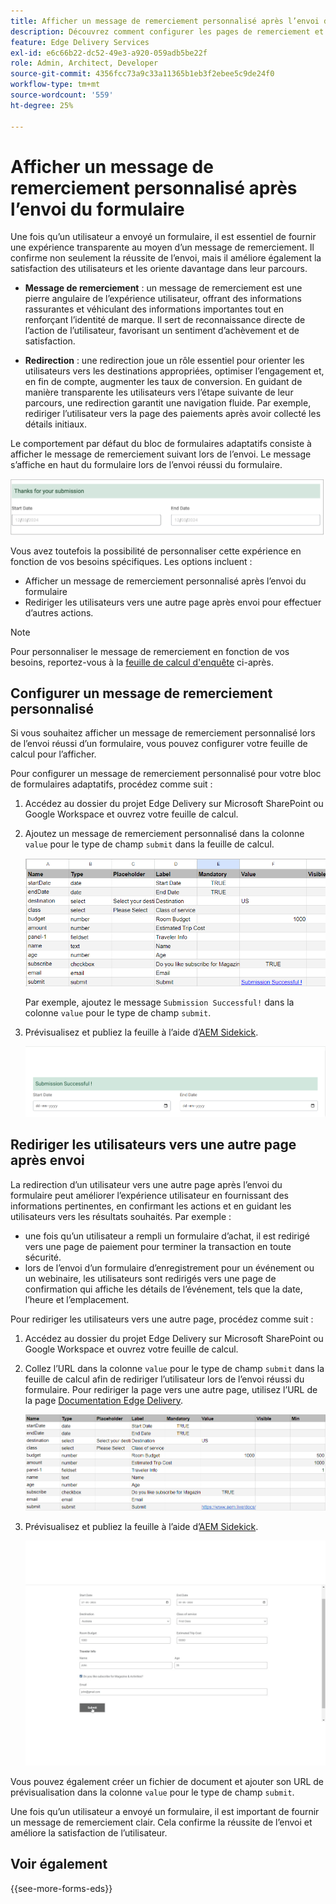 ```yaml
---
title: Afficher un message de remerciement personnalisé après l’envoi du formulaire
description: Découvrez comment configurer les pages de remerciement et la redirection pour le bloc de formulaires afin d’optimiser l’expérience client et de rationaliser les parcours des utilisateurs et utilisatrices.
feature: Edge Delivery Services
exl-id: e6c66b22-dc52-49e3-a920-059adb5be22f
role: Admin, Architect, Developer
source-git-commit: 4356fcc73a9c33a11365b1eb3f2ebee5c9de24f0
workflow-type: tm+mt
source-wordcount: '559'
ht-degree: 25%

---
```


# Afficher un message de remerciement personnalisé après l’envoi du formulaire

Une fois qu’un utilisateur a envoyé un formulaire, il est essentiel de fournir une expérience transparente au moyen d’un message de remerciement. Il confirme non seulement la réussite de l’envoi, mais il améliore également la satisfaction des utilisateurs et les oriente davantage dans leur parcours.

* **Message de remerciement** : un message de remerciement est une pierre angulaire de l’expérience utilisateur, offrant des informations rassurantes et véhiculant des informations importantes tout en renforçant l’identité de marque. Il sert de reconnaissance directe de l’action de l’utilisateur, favorisant un sentiment d’achèvement et de satisfaction.

* **Redirection** : une redirection joue un rôle essentiel pour orienter les utilisateurs vers les destinations appropriées, optimiser l’engagement et, en fin de compte, augmenter les taux de conversion. En guidant de manière transparente les utilisateurs vers l’étape suivante de leur parcours, une redirection garantit une navigation fluide. Par exemple, rediriger l’utilisateur vers la page des paiements après avoir collecté les détails initiaux.

Le comportement par défaut du bloc de formulaires adaptatifs consiste à afficher le message de remerciement suivant lors de l’envoi. Le message s’affiche en haut du formulaire lors de l’envoi réussi du formulaire.

![Message de remerciement par défaut](/help/edge/assets/thank-you-message.png)

Vous avez toutefois la possibilité de personnaliser cette expérience en fonction de vos besoins spécifiques. Les options incluent :

* Afficher un message de remerciement personnalisé après l’envoi du formulaire
* Rediriger les utilisateurs vers une autre page après envoi pour effectuer d’autres actions.

>[!NOTE]
>
> Pour personnaliser le message de remerciement en fonction de vos besoins, reportez-vous à la [feuille de calcul d&#39;enquête](/help/edge/docs/forms/assets/enquiry.xlsx) ci-après.

## Configurer un message de remerciement personnalisé

Si vous souhaitez afficher un message de remerciement personnalisé lors de l’envoi réussi d’un formulaire, vous pouvez configurer votre feuille de calcul pour l’afficher.

Pour configurer un message de remerciement personnalisé pour votre bloc de formulaires adaptatifs, procédez comme suit :

1. Accédez au dossier du projet Edge Delivery sur Microsoft SharePoint ou Google Workspace et ouvrez votre feuille de calcul.
1. Ajoutez un message de remerciement personnalisé dans la colonne `value` pour le type de champ `submit` dans la feuille de calcul.

   ![Message de remerciement personnalisé](/help/edge/docs/forms/assets/thankyou-custommessage.png)

   Par exemple, ajoutez le message `Submission Successful!` dans la colonne `value` pour le type de champ `submit`.

1. Prévisualisez et publiez la feuille à l’aide d’[AEM Sidekick](https://www.aem.live/developer/tutorial#preview-and-publish-your-content).

   ![Message de remerciement personnalisé](/help/edge/docs/forms/assets/customized-thank-you-message.png)

## Rediriger les utilisateurs vers une autre page après envoi

La redirection d’un utilisateur vers une autre page après l’envoi du formulaire peut améliorer l’expérience utilisateur en fournissant des informations pertinentes, en confirmant les actions et en guidant les utilisateurs vers les résultats souhaités. Par exemple :

* une fois qu’un utilisateur a rempli un formulaire d’achat, il est redirigé vers une page de paiement pour terminer la transaction en toute sécurité.
* lors de l’envoi d’un formulaire d’enregistrement pour un événement ou un webinaire, les utilisateurs sont redirigés vers une page de confirmation qui affiche les détails de l’événement, tels que la date, l’heure et l’emplacement.

Pour rediriger les utilisateurs vers une autre page, procédez comme suit :

1. Accédez au dossier du projet Edge Delivery sur Microsoft SharePoint ou Google Workspace et ouvrez votre feuille de calcul.
1. Collez l’URL dans la colonne `value` pour le type de champ `submit` dans la feuille de calcul afin de rediriger l’utilisateur lors de l’envoi réussi du formulaire.
Pour rediriger la page vers une autre page, utilisez l’URL de la page [Documentation Edge Delivery](https://www.aem.live/docs/).

   ![Merci de l’URL de redirection](/help/edge/docs/forms/assets/thankyou-redirecturl.png)

1. Prévisualisez et publiez la feuille à l’aide d’[AEM Sidekick](https://www.aem.live/developer/tutorial#preview-and-publish-your-content).

   ![Message Redirect Thankyou](/help/edge/docs/forms/assets/thankyou-redirectpage.gif)

Vous pouvez également créer un fichier de document et ajouter son URL de prévisualisation dans la colonne `value` pour le type de champ `submit`.

Une fois qu’un utilisateur a envoyé un formulaire, il est important de fournir un message de remerciement clair. Cela confirme la réussite de l’envoi et améliore la satisfaction de l’utilisateur.

## Voir également

{{see-more-forms-eds}}

<!--
## Configuring a custom thank you message

The default behavior of Adaptive Forms Block is to display the following thank you message on submission. The message is displayed on the top of the form. 

![default thank you message](/help/edge/assets/thank-you-message.png)


Follow the below steps to configure a custom thank you message for your Adaptive Forms Block:

1. Access your AEM Project on your local machine or GitHub repository.

2. Navigate to [AEM Project Folder]\blocks\form\submit.js file for editing.

3. Locate the following code 

    ```JavaScript

        thankYouMessage.innerHTML = payload?.body?.thankYouMessage || 'Thanks for your submission';

    ```

4. Replace the default message with your custom message. For example, 


    ```JavaScript

        thankYouMessage.innerHTML = payload?.body?.thankYouMessage || 'Your submission has been received and noted.';

    ```


1. Save the file. Commit the updated file to your GitHub Repository. Now, when you submit a form, the custom thank you message is displayed. For example,

![Custom thank you message](/help/edge/assets/custom-thank-you-message.png)

* **Thank you message**: A thank you message is a cornerstone of user experience, offering reassurance and conveying important information while reinforcing brand identity. It serves as a direct acknowledgment of the user's action, fostering a sense of completion and satisfaction.

* **Redirect**: A redirect plays a pivotal role in steering users towards relevant destinations, optimizing engagement, and ultimately boosting conversion rates. By seamlessly guiding users to the next step in their journey, a redirect ensures a smooth navigation experience. For example, redirecting user to payments page after collecting initial details. 

In the Adaptive Forms Block, the default behavior is to display a thank you message. However, you have the flexibility to tailor this experience to meet your specific needs. Options include:

* [Configuring a custom thank you message to align with your brand and communication goals](#configuring-the-thank-you-page-and-message) 
* [Redirecting users to another page post-submission for further action](#redirect-users-to-another-page-post-submission)

## Redirect users to another page post-submission

Redirecting a user to another page after form submission can enhance user experience by providing relevant information, confirming actions, and guiding users towards desired outcomes. For example, 

* after a user completes a purchase form, they are redirected to a payment page to complete the transaction securely. 
* upon submitting a registration form for an event or webinar, users are redirected to a confirmation page displaying event details, such as date, time, and location.

To redirect the "thankyou" page to a different page, use the [website redirects](https://www.aem.live/docs/redirects) spreadsheet. 





1. Access your AEM Edge Delivery project folder on Microsoft SharePoint or Google Workspace.
1. Create a Microsoft Word or Google Docs file named "thankyou" within your project directory.
1. Add your thank you message to the "thankyou" file. </br>
   
    ![Example thank you page](/help/edge/assets/sample-thankyou-page.png) 

1. Use AEM Sidekick to preview and publish the "thankyou" file.

 Your Adaptive Forms Block displays the "thankyou" page on form submission. 

## Redirect users to another page post-submission

By default, the Adaptive Forms Block redirects the users to the "thankyou" page. To redirect users to a page other than the default "thankyou" page, you have two options: 

* [Replace the "thankyou" page with a different page](#replace-the-existing-thankyou-page) 
* [Use website redirects for "thankyou" page redirection](#use-website-redirects-for-thankyou-page-redirection) 

### Replace the "thankyou" page

1. Open the "[EDS Project]/blocks/form/form.js" file for editing.
1. Change the `thankyou` page in the following line to page of your choice:

    ```JavaScript

    window.location.href = form.dataset?.redirect || 'thankyou';

    ```

    For example,

    ```JavaScript

    window.location.href = form.dataset?.redirect || 'payment';
        
    ```
    
    >[!NOTE]
    >
    > Ensure that a page with the same name exists in your Edge Delivery Services project folder on either Microsoft SharePoint or Google Workspace. If the page does not exist, proceed to create and publish it.  

1. Proceed to check in the updated 'form.js' folder and its underlying files to your Edge Delivery Services project on GitHub. This update ensures that the form now redirects to the updated page as specified.

1. Ensure that the page exists in your EDS project folder and publish it.


### Use website redirects for "thankyou" page redirection

Redirecting a user to another page after form submission can enhance user experience by providing relevant information, confirming actions, and guiding users towards desired outcomes. For example, 

* after a user completes a purchase form, they are redirected to a payment page to complete the transaction securely. 
* upon submitting a registration form for an event or webinar, users are redirected to a confirmation page displaying event details, such as date, time, and location.

To redirect the "thankyou" page to a different page, use the [website redirects](https://www.aem.live/docs/redirects) spreadsheet. 



## See also

{{see-more-forms-eds}}